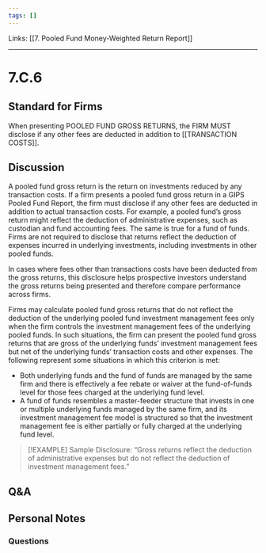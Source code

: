 ```yaml
---
tags: []
---
```

Links: [[7. Pooled Fund Money-Weighted Return Report]]
___
# 7.C.6
## Standard for Firms
When presenting POOLED FUND GROSS RETURNS, the FIRM MUST disclose if any other fees are deducted in addition to [[TRANSACTION COSTS]].
## Discussion
A pooled fund gross return is the return on investments reduced by any transaction costs. If a firm presents a pooled fund gross return in a GIPS Pooled Fund Report, the firm must disclose if any other fees are deducted in addition to actual transaction costs. For example, a pooled fund’s gross return might reflect the deduction of administrative expenses, such as custodian and fund accounting fees. The same is true for a fund of funds. Firms are not required to disclose that returns reflect the deduction of expenses incurred in underlying investments, including investments in other pooled funds.

In cases where fees other than transactions costs have been deducted from the gross returns, this disclosure helps prospective investors understand the gross returns being presented and therefore compare performance across firms.

Firms may calculate pooled fund gross returns that do not reflect the deduction of the underlying pooled fund investment management fees only when the firm controls the investment management fees of the underlying pooled funds. In such situations, the firm can present the pooled fund gross returns that are gross of the underlying funds’ investment management fees but net of the underlying funds’ transaction costs and other expenses. The following represent some situations in which this criterion is met:

- Both underlying funds and the fund of funds are managed by the same firm and there is effectively a fee rebate or waiver at the fund-of-funds level for those fees charged at the underlying fund level.
- A fund of funds resembles a master-feeder structure that invests in one or multiple underlying funds managed by the same firm, and its investment management fee model is structured so that the investment management fee is either partially or fully charged at the underlying fund level.

> [!EXAMPLE] Sample Disclosure: 
> “Gross returns reflect the deduction of administrative expenses but do not reflect the deduction of investment management fees.”

## Q&A

## Personal Notes

### Questions